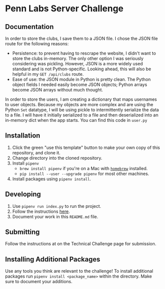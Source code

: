 # Penn Labs Server Challenge

## Documentation
In order to store the clubs, I save them to a JSON file. I chose the JSON file route for the following reasons:
   * Persistence: to prevent having to rescrape the website, I didn't want to store the clubs in-memory. The only other option I was seriously considering was pickling. However, JSON is a more widely used standard and is not Python-specific. Looking ahead, this will also be helpful in my `GET /api/clubs` route.
   * Ease of use: the JSON module in Python is pretty clean. The Python object fields I needed easily become JSON objects; Python arrays become JSON arrays without much thought.

In order to store the users, I am creating a dictionary that maps usernames to user objects. Because my objects are more complex and are using the Python `Set` datatype, I will be using pickle to intermittently serialize the data to a file. I will have it initially serialized to a file and then deserialized into an in-memory dict when the app starts. You can find this code in `user.py`


## Installation
1. Click the green "use this template" button to make your own copy of this repository, and clone it. 
2. Change directory into the cloned repository.
3. Install `pipenv`
   * `brew install pipenv` if you're on a Mac with [`homebrew`](https://brew.sh/) installed.
   * `pip install --user --upgrade pipenv` for most other machines.
4. Install packages using `pipenv install`.

## Developing
1. Use `pipenv run index.py` to run the project.
2. Follow the instructions [here](https://www.notion.so/pennlabs/Server-Challenge-Spring-20-5a14bc18fb2f44ba90a61ba86b6fc426).
3. Document your work in this `README.md` file.

## Submitting
Follow the instructions at on the Technical Challenge page for submission.

## Installing Additional Packages
Use any tools you think are relevant to the challenge! To install additional packages 
run `pipenv install <package_name>` within the directory. Make sure to document your additions.
